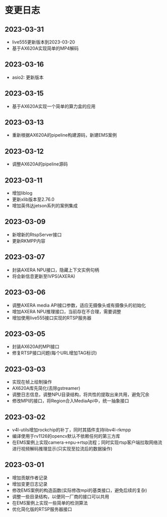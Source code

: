 # 变更日志

## 2023-03-31
  * live555更新版本到2023-03-20
  * 基于AX620A实现简单的MP4解码

## 2023-03-16
  * asio2: 更新版本

## 2023-03-15
  * 基于AX620A实现一个简单的算力盒的应用

## 2023-03-13
  * 重新根据AX620A的pipeline构建源码，新建EMS案例

## 2023-03-12
  * 调整AX620A的pipeline源码

## 2023-03-11
  * 增加liblog
  * 更新xlib版本至2.76.0
  * 增加英伟达jetson系列的案例集成

## 2023-03-09
  * 新增新的RtspServer接口
  * 更新RKMPP内容

## 2023-03-07
  * 封装AXERA NPU接口，隐藏上下文实例句柄
  * 将会新信息更新至IVPS(AXERA)

## 2023-03-06
  * 调整AXERA media API接口参数，适应无摄像头或有摄像头的初始化
  * 增加AXERA NPU推理接口，当前存在不合理，需要调整
  * 增加使用live555接口实现的RTSP服务器

## 2023-03-05
  * 封装AX620A的MPI接口
  * 修复RTSP接口问题(每个URL增加TAG标识)

## 2023-03-03
  * 实现在帧上绘制操作
  * AX620A库先简化(去除gstreamer)
  * 调整日志信息，调整NPU目录结构，将共性的提取出来共用，避免冗余
  * 修改MPI的接口，将Region合入MediaApi中，统一抽象接口

## 2023-03-02
  * v4l-utils增加rockchip的补丁，同时其插件支持libv4l-rkmpp
  * 编译使用于rv1126的opencv默认不依赖任何的第三方库
  * 在EMS案例上实现camera->npu->rtsp流程；同时实现rtsp客户端拉取网络流进行视频解码推理显示(只实现至拉流后的数据操作)

## 2023-03-01
  * 增加贡献作者记录
  * 增加变更日志记录
  * 修改EMS案例的构造函数(实际修改mpi的基类接口，避免后续的复杂)
  * 调整一些目录结构，以便同一厂商的接口可以共用
  * 在EMS案例上实现一些简单的检测算法
  * 优化简化版的RTSP服务器接口

